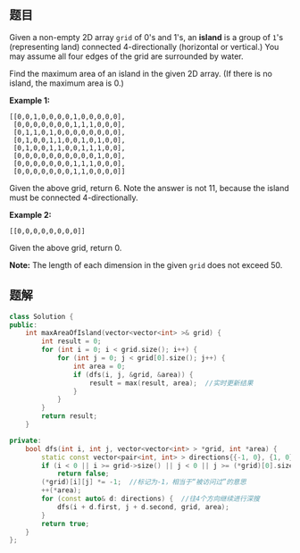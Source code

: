 ## 题目

Given a non-empty 2D array `grid` of 0's and 1's, an **island** is a group of `1`'s (representing land) connected 4-directionally (horizontal or vertical.) You may assume all four edges of the grid are surrounded by water.

Find the maximum area of an island in the given 2D array. (If there is no island, the maximum area is 0.)

**Example 1:**

```
[[0,0,1,0,0,0,0,1,0,0,0,0,0],
 [0,0,0,0,0,0,0,1,1,1,0,0,0],
 [0,1,1,0,1,0,0,0,0,0,0,0,0],
 [0,1,0,0,1,1,0,0,1,0,1,0,0],
 [0,1,0,0,1,1,0,0,1,1,1,0,0],
 [0,0,0,0,0,0,0,0,0,0,1,0,0],
 [0,0,0,0,0,0,0,1,1,1,0,0,0],
 [0,0,0,0,0,0,0,1,1,0,0,0,0]]
```

Given the above grid, return 6. Note the answer is not 11, because the island must be connected 4-directionally.

**Example 2:**

```
[[0,0,0,0,0,0,0,0]]
```

Given the above grid, return 0.

**Note:** The length of each dimension in the given `grid` does not exceed 50.



## 题解

```cpp
class Solution {
public:
    int maxAreaOfIsland(vector<vector<int> >& grid) {
        int result = 0;
        for (int i = 0; i < grid.size(); i++) {
            for (int j = 0; j < grid[0].size(); j++) {
                int area = 0;
                if (dfs(i, j, &grid, &area)) {
                    result = max(result, area);  //实时更新结果
                }
            }
        }
        return result;
    }

private:
    bool dfs(int i, int j, vector<vector<int> > *grid, int *area) {
        static const vector<pair<int, int> > directions{{-1, 0}, {1, 0}, {0, -1}, {0, 1}};
        if (i < 0 || i >= grid->size() || j < 0 || j >= (*grid)[0].size() || (*grid)[i][j] <= 0) 
            return false;
        (*grid)[i][j] *= -1;  //标记为-1，相当于“被访问过”的意思
        ++(*area);
        for (const auto& d: directions) {  //往4个方向继续进行深搜
            dfs(i + d.first, j + d.second, grid, area);
        }
        return true;
    }
};
```
